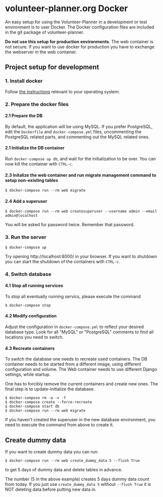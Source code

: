 # volunteer-planner.org Docker
An easy setup for using the Volunteer-Planner in a development or test environment is to user Docker.
The Docker configuration files are included in the git package of volunteer-planner.

**Do not use this setup for production environments**.
The web container is not secure. If you want to use docker for production you have to exchange the webserver in the web
container.

## Project setup for development

### 1. Install docker

Follow [the instructions](https://docs.docker.com/engine/installation/) relevant to your operating system.

### 2. Prepare the docker files

#### 2.1 Prepare the DB

By default, the application will be using MySQL. If you prefer PostgreSQL, edit
the `Dockerfile` and `docker-compose.yml` files, uncommenting the PostgreSQL
related parts, and commenting out the MySQL related ones.

#### 2.1 Initialize the DB container

Run `docker-compose up db`, and wait for the initialization to be over. You can now kill the container with `CTRL-c`.

#### 2.3 Initalize the web container and run migrate management command to setup non-existing tables

    $ docker-compose run --rm web migrate

#### 2.4 Add a superuser

    $ docker-compose run --rm web createsuperuser --username admin --email admin@localhost

You will be asked for password twice. Remember that password.

### 3. Run the server

    $ docker-compose up

Try opening http://localhost:8000/ in your browser. If you want to shutdown you can start the shutdown of the containers with `CTRL-c`.

### 4. Switch database

#### 4.1 Stop all running services

To stop all eventually running servics, please execute the command

    $ docker-compose stop

#### 4.2 Modify configuration

Adjust the configuration in ```docker-compose.yml``` to reflect your desired
database type. Look for all "MySQL" or "PostgreSQL" comments to find all locations you need to switch.

#### 4.3 Recreate containers

To switch the database one needs to recreate used containers.
The DB container needs to be started from a different image, using different configuration and volume.
The Web container needs to use different Django settings, while startup.

One has to forcibly remove the current containers and create new ones.
The final step is to update-initialize the database.

    $ docker-compose rm -a -v -f
    $ docker-compose create --force-recreate
    $ docker-compose start db
    $ docker-compose run --rm web migrate

If you haven't created the superuser in the new database environment, you need to execute the command from above to create it.

## Create dummy data
If you want to create dummy data you can run:

    $ docker-compose run --rm web create_dummy_data 5 --flush True

to get 5 days of dummy data and delete tables in advance.

The number (5 in the above example) creates 5 days dummy data count from today.
If you just use `create_dummy_data 5` without `--flush True` it is NOT deleting data before putting new data in.
